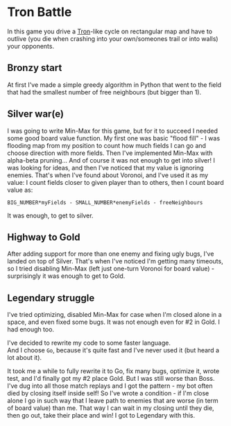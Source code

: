 # Tron Battle

In this game you drive a [Tron](https://en.wikipedia.org/wiki/Tron_(video_game))-like cycle on rectangular map and have to outlive (you die when crashing into your own/someones trail or into walls) your opponents.

## Bronzy start

At first I've made a simple greedy algorithm in Python that went to the
field that had the smallest number of free neighbours (but bigger than 1).

## Silver war(e)

I was going to write Min-Max for this game, but for it to succeed I needed some
good board value function. My first one was basic "flood fill" - I was flooding
map from my position to count how much fields I can go and choose direction with
more fields. Then I've implemented Min-Max with alpha-beta pruning... And of
course it was not enough to get into silver! I was looking for ideas, and then
I've noticed that my value is ignoring enemies. That's when I've found about
Voronoi, and I've used it as my value: I count fields closer to given player
than to others, then I count board value as:
```
BIG_NUMBER*myFields - SMALL_NUMBER*enemyFields - freeNeighbours
```
It was enough, to get to silver.

## Highway to Gold

After adding support for more than one enemy and fixing ugly bugs, I've landed
on top of Silver. That's when I've noticed I'm getting many timeouts, so I tried
disabling Min-Max (left just one-turn Voronoi for board value) - surprisingly it
was enough to get to Gold.

## Legendary struggle
I've tried optimizing, disabled Min-Max for case when I'm closed alone in
a space, and even fixed some bugs. It was not enough even for #2 in Gold. I had enough too.

I've decided to rewrite my code to some faster language.  
And I choose `Go`, because it's quite fast and I've never used it (but heard a lot about it).

It took me a while to fully rewrite it to Go, fix many bugs, optimize it, wrote test, and I'd finally got my #2 place Gold. But I was still worse than Boss. I've dug into all those match replays and I got the pattern - my bot often died by closing itself inside self! So I've wrote a condition - if I'm close alone I go in such way that I leave path to enemies that are worse (in term of board value) than me. That way I can wait in my closing until they die, then go out, take their place and win! I got to Legendary with this.
